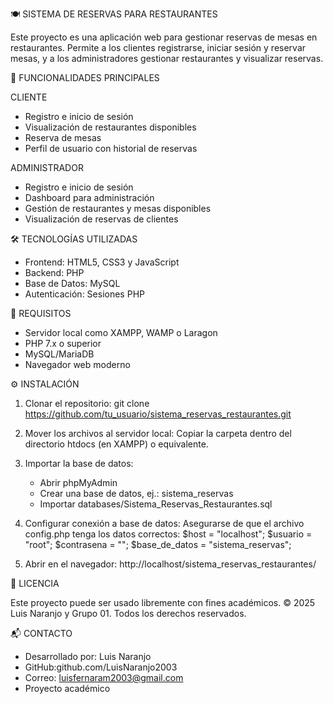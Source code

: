 🍽️ SISTEMA DE RESERVAS PARA RESTAURANTES

Este proyecto es una aplicación web para gestionar reservas de mesas en restaurantes. Permite a los clientes registrarse, iniciar sesión y reservar mesas, y a los administradores gestionar restaurantes y visualizar reservas.

🚀 FUNCIONALIDADES PRINCIPALES

CLIENTE
- Registro e inicio de sesión
- Visualización de restaurantes disponibles
- Reserva de mesas
- Perfil de usuario con historial de reservas

ADMINISTRADOR
- Registro e inicio de sesión
- Dashboard para administración
- Gestión de restaurantes y mesas disponibles
- Visualización de reservas de clientes

🛠️ TECNOLOGÍAS UTILIZADAS

- Frontend: HTML5, CSS3 y JavaScript
- Backend: PHP
- Base de Datos: MySQL
- Autenticación: Sesiones PHP

📌 REQUISITOS

- Servidor local como XAMPP, WAMP o Laragon
- PHP 7.x o superior
- MySQL/MariaDB
- Navegador web moderno

⚙️ INSTALACIÓN

1. Clonar el repositorio:
   git clone https://github.com/tu_usuario/sistema_reservas_restaurantes.git

2. Mover los archivos al servidor local:
   Copiar la carpeta dentro del directorio htdocs (en XAMPP) o equivalente.

3. Importar la base de datos:
   - Abrir phpMyAdmin
   - Crear una base de datos, ej.: sistema_reservas
   - Importar databases/Sistema_Reservas_Restaurantes.sql

4. Configurar conexión a base de datos:
   Asegurarse de que el archivo config.php tenga los datos correctos:
   $host = "localhost";
   $usuario = "root";
   $contrasena = "";
   $base_de_datos = "sistema_reservas";

5. Abrir en el navegador:
   http://localhost/sistema_reservas_restaurantes/

📝 LICENCIA

Este proyecto puede ser usado libremente con fines académicos.
© 2025 Luis Naranjo y Grupo 01. Todos los derechos reservados.

📬 CONTACTO
* Desarrollado por: Luis Naranjo     
* GitHub:github.com/LuisNaranjo2003
* Correo: luisfernaram2003@gmail.com 
* Proyecto académico                 

